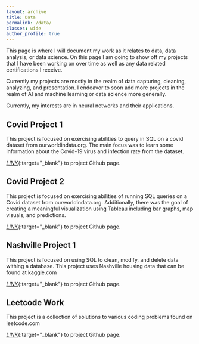 ```yaml
---
layout: archive
title: Data
permalink: /data/
classes: wide
author_profile: true
---
```

This page is where I will document my work as it relates to data, data analysis, or data science. On this page I am going to show off my projects that I have been working on over time as well as any data related certifications I receive.

Currently my projects are mostly in the realm of data capturing, cleaning, analyzing, and presentation. I endeavor to soon add more projects in the realm of AI and machine learning or data science more generally.

Currently, my interests are in neural networks and their applications.

## Covid Project 1
This project is focused on exercising abilities to query in SQL on a covid dataset from ourworldindata.org. The main focus was to learn some information about the Covid-19 virus and infection rate from the dataset.

[*LINK*](https://github.com/Sean-Eva/Portfolio-Projects/tree/main/Covid-Project-1){:target="_blank"} to project Github page.
## Covid Project 2
This project is focused on exercising abilities of running SQL queries on a Covid dataset from ourworldindata.org. Additionally, there was the goal of creating a meaningful visualization using Tableau including bar graphs, map visuals, and predictions.

[*LINK*](https://github.com/Sean-Eva/Portfolio-Projects/tree/main/Covid-Project-2){:target="_blank"} to project Github page.
## Nashville Project 1
This project is focused on using SQL to clean, modify, and delete data withing a database. This project uses Nashville housing data that can be found at kaggle.com

[*LINK*](https://github.com/Sean-Eva/Portfolio-Projects/tree/main/Nashville-Project-1){:target="_blank"} to project Github page.
## Leetcode Work
This project is a collection of solutions to various coding problems found on leetcode.com

[*LINK*](https://github.com/Sean-Eva/Portfolio-Projects/tree/main/Leetcode-Solutions){:target="_blank"} to project Github page.